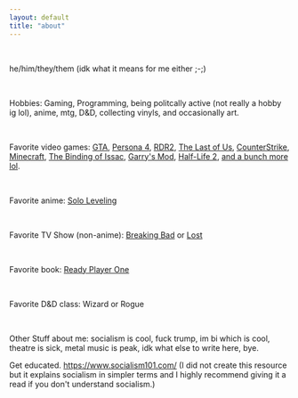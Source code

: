 ```yaml
---
layout: default
title: "about"
---
```


<div tag="infocontainer">
<div class="infos">
<br>
<p class="projects">he/him/they/them (idk what it means for me either ;-;)</p>
<br>
<p class="projects">Hobbies: Gaming, Programming, being politcally active (not really a hobby ig lol), anime, mtg, D&D, collecting vinyls, and occasionally art.</p>
<br>
<p class="projects">Favorite video games: <a href="https://www.rockstargames.com/games?franchise=grand-theft-auto">GTA</a>, <a href="https://store.steampowered.com/app/1113000/">Persona 4</a>, <a href="https://www.rockstargames.com/games/reddeadredemption2">RDR2</a>, <a href="https://www.playstation.com/en-us/the-last-of-us/">The Last of Us</a>, <a href="https://www.counter-strike.net/">CounterStrike</a>, <a href="https://minecraft.net">Minecraft</a>, <a href="https://www.nicalis.com/games/thebindingofisaacrepentance">The Binding of Issac</a>, <a href="https://gmod.facepunch.com/">Garry's Mod</a>, <a href="https://www.half-life.com/en/halflife2">Half-Life 2</a>, <a href="https://steamcommunity.com/id/the-duck-quack-quack/games/?tab=all">and a bunch more lol</a>.</p>
<br>
<p class="projects">Favorite anime: <a href="https://www.crunchyroll.com/series/GDKHZEJ0K/solo-leveling?srsltid=AfmBOopWtHsd6kZ-LvyYfVTDwW8Nf3bURdHMazPb05BLTMF2m7DYtSvN">Solo Leveling</a></p>
<br>
<p class="projects">Favorite TV Show (non-anime): <a href="https://www.sonypictures.com/tv/breakingbad">Breaking Bad</a> or <a href="https://abc.com/primetime/lost/index?pn=index">Lost</a></p>
<br>
<p class="projects">Favorite book: <a href="https://www.penguinrandomhouse.com/books/209887/ready-player-one-by-ernest-cline/">Ready Player One</a></p>
<br>
<p class="projects">Favorite D&D class: Wizard or Rogue</p>
<br>
<p class="projects">Other Stuff about me: socialism is cool, fuck trump, im bi which is cool, theatre is sick, metal music is peak, idk what else to write here, bye.<p>

<p class="projects">Get educated. <a href="https://www.socialism101.com/">https://www.socialism101.com/</a> (I did not create this resource but it explains socialism in simpler terms and I highly recommend giving it a read if you don't understand socialism.)<p>

